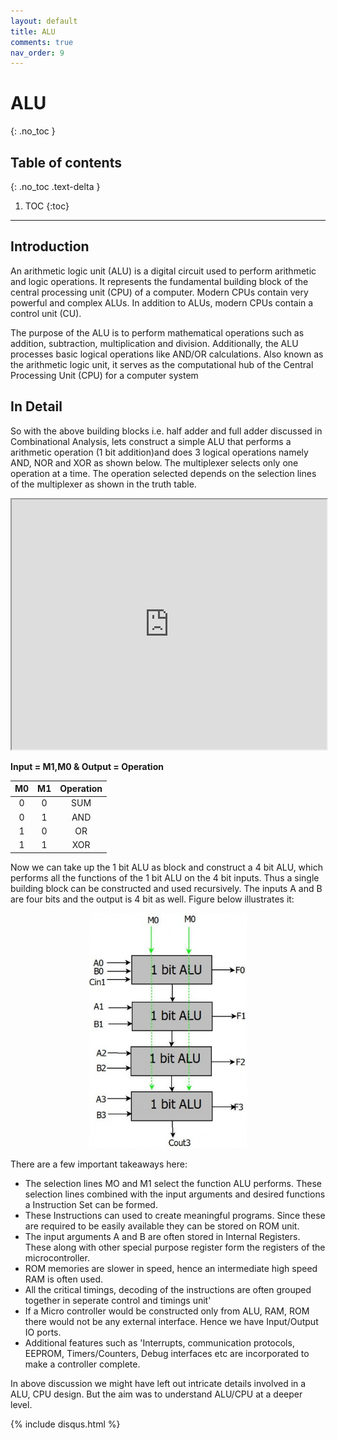 ```yaml
---
layout: default
title: ALU
comments: true
nav_order: 9
---
```


# ALU
{: .no_toc }


## Table of contents
{: .no_toc .text-delta }

1. TOC
{:toc}

---



## Introduction
An arithmetic logic unit (ALU) is a digital circuit used to perform arithmetic and logic operations. It represents the fundamental building block of the central processing unit (CPU) of a computer. Modern CPUs contain very powerful and complex ALUs. In addition to ALUs, modern CPUs contain a control unit (CU).

The purpose of the ALU is to perform mathematical operations such as addition, subtraction, multiplication and division. Additionally, the ALU processes basic logical operations like AND/OR calculations. Also known as the arithmetic logic unit, it serves as the computational hub of the Central Processing Unit (CPU) for a computer system

## In Detail
So with the above building blocks i.e. half adder and full adder discussed in Combinational Analysis, lets construct a simple ALU that performs a arithmetic operation (1 bit addition)and does 3 logical operations namely AND, NOR and XOR as shown below. The multiplexer selects only one operation at a time. The operation selected depends on the selection lines of the multiplexer as shown in the truth table.

<iframe width="100%" height="400px" src="https://circuitverse.org/simulator/embed/42961" id="projectPreview" scrolling="no" webkitAllowFullScreen mozAllowFullScreen allowFullScreen> </iframe>

**Input = M1,M0 & 
Output = Operation**

|M0|M1|Operation|
|:-:|:-:|:-------:|
|0	|0	|SUM|
|0	|1	|AND|
|1	|0	|OR|
|1	|1	|XOR|


Now we can take up the 1 bit ALU as block and construct a 4 bit ALU, which performs all the functions of the 1 bit ALU on the 4 bit inputs. Thus a single building block can be constructed and used recursively. The inputs A and B are four bits and the output is 4 bit as well. Figure below illustrates it:

<div style="text-align:center" ><img src="../assets/images/360px-4BITALU.jpg" /></div>

There are a few important takeaways here:
* The selection lines MO and M1 select the function ALU performs. These selection lines combined with the input arguments and desired functions a Instruction Set can be formed.
* These Instructions can used to create meaningful programs. Since these are required to be easily available they can be stored on ROM unit.
* The input arguments A and B are often stored in Internal Registers. These along with other special purpose register form the registers of the microcontroller.
* ROM memories are slower in speed, hence an intermediate high speed RAM is often used.
* All the critical timings, decoding of the instructions are often grouped together in seperate control and timings unit'
* If a Micro controller would be constructed only from ALU, RAM, ROM there would not be any external interface. Hence we have Input/Output IO ports.
* Additional features such as 'Interrupts, communication protocols, EEPROM, Timers/Counters, Debug interfaces etc are incorporated to make a controller complete.

In above discussion we might have left out intricate details involved in a ALU, CPU design. But the aim was to understand ALU/CPU at a deeper level.


{% include disqus.html %}



<style>
img{
    max-width:50%;
}
</style>
